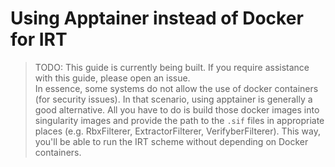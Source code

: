 # Using Apptainer instead of Docker for IRT

> TODO: 
> This guide is currently being built. If you require assistance with this guide, please open an issue.  
> In essence, some systems do not allow the use of docker containers (for security issues). In that scenario, using apptainer is generally a good alternative. All you have to do is build those docker images into singularity images and provide the path to the `.sif` files in appropriate places (e.g. RbxFilterer, ExtractorFilterer, VerifyberFilterer). This way, you'll be able to run the IRT scheme without depending on Docker containers.